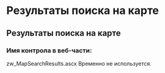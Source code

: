 ﻿---
description: 2.4.7
---
# Результаты поиска на карте
## Результаты поиска на карте
### Имя контрола в веб-части: 
zw_MapSearchResults.ascx
Временно не используется.
